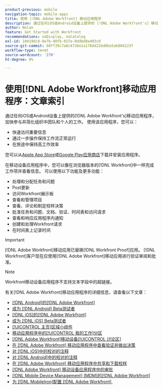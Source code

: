 ```yaml
---
product-previous: mobile
navigation-topic: mobile-apps
title: 使用 [!DNL Adobe Workfront] 移动应用程序
description: 通过任何iOS或Android设备上提供的 [!DNL Adobe Workfront's] 移动应用程序，加快参与并简化组织中团队和个人的工作。
author: Nolan
feature: Get Started with Workfront
recommendations: noDisplay, noCatalog
exl-id: 10419dc8-8e7b-40fb-91fe-0ddbd0a493c9
source-git-commit: 60ff39c7a8c4736e1a176dd22bd0be5ab804223f
workflow-type: tm+mt
source-wordcount: '270'
ht-degree: 0%

---
```


# 使用[!DNL Adobe Workfront]移动应用程序：文章索引

<!-- Audited: 2/2024 -->

通过任何iOS或Android设备上提供的[!DNL Adobe Workfront's]移动应用程序，加快参与并简化组织中团队和个人的工作。 使用该应用程序，您可以：

* 快速访问重要信息
* 通过一步操作保持工作流正常运行
* 在旅途中保持高工作效率

您可以从[Apple App Store](https://apps.apple.com/us/app/adobe-workfront/id1033282981)或[Google Play应用商店](https://play.google.com/store/apps/details?id=com.workfront.android.aware)下载并安装应用程序。

在移动设备应用程序中，您可以像在浏览器版本的[!DNL Workfront]中一样完成工作项并查看信息。 可以使用以下功能及更多功能：

* 处理和分配任务和问题
* Post更新
* 访问Workfront展示板
* 查看和管理项目
* 查看、评论和制定校样决策
* 批准任务和问题、文档、验证、时间表和访问请求
* 查看和响应应用程序内通知
* 创建和处理Workfront请求
* 在时间表上记录时间

>[!IMPORTANT]
>
>[!DNL Adobe Workfront]移动应用已替换[!DNL Workfront Proof]应用。 [!DNL Workfront]客户现在应使用[!DNL Adobe Workfront]移动应用进行验证审阅和批准。

>[!NOTE]
>
>Workfront移动设备应用程序不支持文本字段中的超链接。

有关[!DNL Adobe Workfront]移动应用程序的详细信息，请查看以下文章：

* [&#x200B; [!DNL Android]的[!DNL Adobe Workfront]](../../../workfront-basics/mobile-apps/using-the-workfront-mobile-app/workfront-for-android.md)
* [成为 [!DNL Android] Beta测试者](../../../workfront-basics/mobile-apps/using-the-workfront-mobile-app/android-beta-tester.md)
* [&#x200B; [!DNL iOS]的[!DNL Adobe Workfront]](../../../workfront-basics/mobile-apps/using-the-workfront-mobile-app/workfront-for-ios.md)
* [成为 [!DNL iOS] Beta测试者](../../../workfront-basics/mobile-apps/using-the-workfront-mobile-app/ios-beta-tester.md)
* [[!UICONTROL 主页]区域小组件](../../../workfront-basics/mobile-apps/using-the-workfront-mobile-app/home-area-widgets-mobile.md)
* [移动应用程序中的[!UICONTROL 我的工作]分区](../../../workfront-basics/mobile-apps/using-the-workfront-mobile-app/my-work-section-mobile.md)
* [[!DNL Adobe Workfront]移动设备[!UICONTROL 讨论区]](/help/quicksilver/workfront-basics/mobile-apps/using-the-workfront-mobile-app/mobile-boards.md)
* [在 [!DNL Adobe Workfront] 移动应用程序中查看验证并做出决策](../../../workfront-basics/mobile-apps/using-the-workfront-mobile-app/work-with-proofs-in-mobile-app.md)
* [对 [!DNL iOS]中的校对的注释](../../../workfront-basics/mobile-apps/using-the-workfront-mobile-app/comment-on-proofs-ios.md)
* [对 [!DNL Android]中的校对的注释](../../../workfront-basics/mobile-apps/using-the-workfront-mobile-app/comment-on-proofs-android.md)
* [在 [!DNL Adobe Workfront] 移动应用程序中共享和下载校样](../../../workfront-basics/mobile-apps/using-the-workfront-mobile-app/share-proofs-mobile.md)
* [&#x200B; [!DNL Adobe Workfront] 移动设备应用程序中的审批](../../../workfront-basics/mobile-apps/using-the-workfront-mobile-app/approvals-in-mobile-app.md)
* [&#x200B; [!DNL Mobile Device Management] (MDM)的[!DNL Adobe Workfront]](../../../workfront-basics/mobile-apps/using-the-workfront-mobile-app/wf-mdm.md)
* [为 [!DNL MobileIron]配置 [!DNL Adobe Workfront] &#x200B;](../../../workfront-basics/mobile-apps/using-the-workfront-mobile-app/wf-mobileiron-configs.md)

